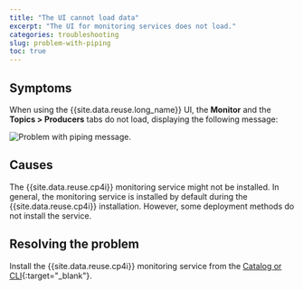 ```yaml
---
title: "The UI cannot load data"
excerpt: "The UI for monitoring services does not load."
categories: troubleshooting
slug: problem-with-piping
toc: true
---
```


## Symptoms

When using the {{site.data.reuse.long_name}} UI, the **Monitor** and the **Topics > Producers** tabs do not load, displaying the following message:

![Problem with piping message.](../../../images/pipe_broken201941.png "Screen capture showing message Uh oh. There's a problem with the piping. We can't load this data.")

## Causes

The {{site.data.reuse.cp4i}} monitoring service might not be installed. In general, the monitoring service is installed by default during the  {{site.data.reuse.cp4i}} installation. However, some deployment methods do not install the service.

## Resolving the problem

Install the {{site.data.reuse.cp4i}} monitoring service from the [Catalog or CLI](https://www.ibm.com/docs/en/cloud-paks/cp-integration/2021.3?topic=SSGT7J_21.3/monitoring/1.7.0/monitoring_service.html#install_monitsrv){:target="_blank"}.
